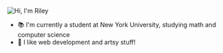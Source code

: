 
![Hi, I'm Riley](https://github.com/rilieo/rilieo/assets/94800352/4c064bab-a763-429e-99cb-f3bedae289b9)
- 📚 I'm currently a student at New York University, studying math and computer science
- 🥳 I like web development and artsy stuff!

<!--
**rilieo/rilieo** is a ✨ _special_ ✨ repository because its `README.md` (this file) appears on your GitHub profile.

Here are some ideas to get you started:

- 🔭 I’m currently working on ...
- 🌱 I’m currently learning ...
- 👯 I’m looking to collaborate on ...
- 🤔 I’m looking for help with ...
- 💬 Ask me about ...
- 📫 How to reach me: ...
- 😄 Pronouns: ...
- ⚡ Fun fact: ...
-->
